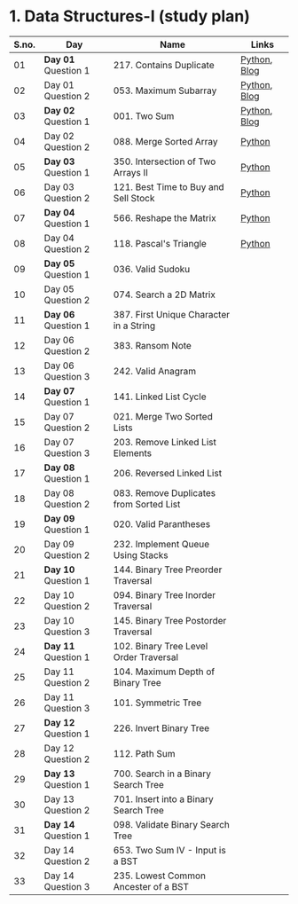# 1. Data Structures-I (study plan)
| S.no. | Day               | Name                      | Links |
|---|-------------------|---------------------------|------------|
| 01 | **Day 01** Question 1  | 217. Contains Duplicate  | [Python](https://github.com/nazianafis/My-LeetCode/blob/main/217_Contains_Duplicate.py), [Blog](https://nazianafis.medium.com/217-contains-duplicate-11deb6f066bb) |
| 02 | Day 01 Question 2  | 053. Maximum Subarray    | [Python](https://github.com/nazianafis/My-LeetCode/blob/main/53-Maximum-Subarray.py), [Blog](https://nazianafis.medium.com/53-maximum-subarray-61675c4ddaa3)    |
| 03 | **Day 02** Question 1  | 001. Two Sum             | [Python](https://github.com/nazianafis/My-LeetCode/blob/main/1-Two-Sum.py), [Blog](https://nazianafis.medium.com/1-two-sum-39b232cabec4)
| 04 | Day 02 Question 2  | 088. Merge Sorted Array  | [Python](https://github.com/nazianafis/My-LeetCode/blob/main/88-Merge-Sorted-Array.py) |
| 05 | **Day 03** Question 1  | 350. Intersection of Two Arrays II    | [Python](https://github.com/nazianafis/My-LeetCode/blob/main/350-Intersection-of-Two-Arrays-II.py) |
| 06 | Day 03 Question 2  | 121. Best Time to Buy and Sell Stock  | [Python](https://github.com/nazianafis/My-LeetCode/blob/main/121-Best-Time-to-Buy-and-Sell-Stock.py) |
| 07 | **Day 04** Question 1 | 566. Reshape the Matrix   | [Python](https://github.com/nazianafis/My-LeetCode/blob/main/566-Reshape-the-Matrix.py) |
| 08 | Day 04 Question 2 | 118. Pascal's Triangle    | [Python](https://github.com/nazianafis/My-LeetCode/blob/main/118-Pascals-Triangle.py) |
| 09 | **Day 05** Question 1 | 036. Valid Sudoku         |  |
| 10 | Day 05 Question 2 | 074. Search a 2D Matrix   |  |
| 11 | **Day 06** Question 1 | 387. First Unique Character in a String |  |
| 12 | Day 06 Question 2 | 383. Ransom Note          |  |
| 13 | Day 06 Question 3 | 242. Valid Anagram        |  |
| 14 | **Day 07** Question 1 | 141. Linked List Cycle    |  |
| 15 | Day 07 Question 2 | 021. Merge Two Sorted Lists |  |
| 16 | Day 07 Question 3 | 203. Remove Linked List Elements |  |
| 17 | **Day 08** Question 1 | 206. Reversed Linked List |  |
| 18 | Day 08 Question 2 | 083. Remove Duplicates from Sorted List |  |
| 19 | **Day 09** Question 1 | 020. Valid Parantheses    |  |
| 20 | Day 09 Question 2 | 232. Implement Queue Using Stacks |  |
| 21 | **Day 10** Question 1 | 144. Binary Tree Preorder Traversal |  |
| 22 | Day 10 Question 2 | 094. Binary Tree Inorder Traversal |  |
| 23 | Day 10 Question 3 | 145. Binary Tree Postorder Traversal |  |
| 24 | **Day 11** Question 1 | 102. Binary Tree Level Order Traversal |  |
| 25 | Day 11 Question 2 | 104. Maximum Depth of Binary Tree |  |
| 26 | Day 11 Question 3 | 101. Symmetric Tree       |  |
| 27 | **Day 12** Question 1 | 226. Invert Binary Tree   |  |
| 28 | Day 12 Question 2 | 112. Path Sum             |  |
| 29 | **Day 13** Question 1 | 700. Search in a Binary Search Tree |  |
| 30 | Day 13 Question 2 | 701. Insert into a Binary Search Tree |  |
| 31 | **Day 14** Question 1 | 098. Validate Binary Search Tree |  |
| 32 | Day 14 Question 2 | 653. Two Sum IV - Input is a BST |  |
| 33 | Day 14 Question 3 | 235. Lowest Common Ancester of a BST |  |
